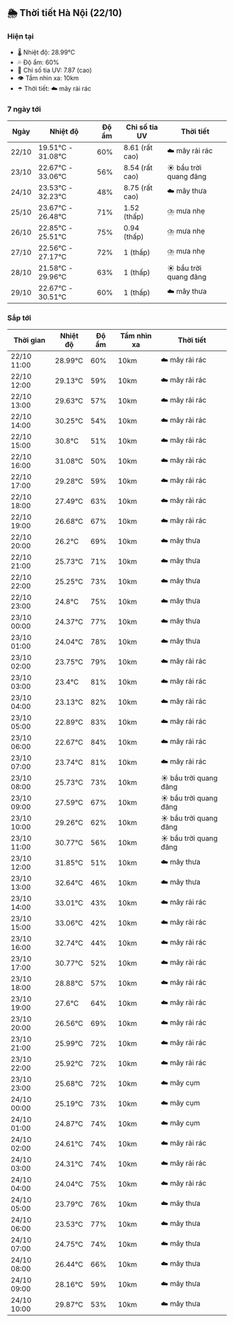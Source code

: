 ## 🌦️ Thời tiết Hà Nội (22/10)

### Hiện tại

- 🌡️ Nhiệt độ: 28.99℃
- 💦 Độ ẩm: 60%
- 🌟 Chỉ số tia UV: 7.87 (cao)
- 👁️ Tầm nhìn xa: 10km
- ☂️ Thời tiết: ☁️ mây rải rác

### 7 ngày tới

| Ngày | Nhiệt độ | Độ ẩm | Chỉ số tia UV | Thời tiết |
| --- | --- | --- | --- | --- |
| 22/10 | 19.51℃ - 31.08℃ | 60% | 8.61 (rất cao) | ☁️ mây rải rác |
| 23/10 | 22.67℃ - 33.06℃ | 56% | 8.54 (rất cao) | ☀️ bầu trời quang đãng |
| 24/10 | 23.53℃ - 32.23℃ | 48% | 8.75 (rất cao) | ☁️ mây thưa |
| 25/10 | 23.67℃ - 26.48℃ | 71% | 1.52 (thấp) | ⛈️ mưa nhẹ |
| 26/10 | 22.85℃ - 25.51℃ | 75% | 0.94 (thấp) | ⛈️ mưa nhẹ |
| 27/10 | 22.56℃ - 27.17℃ | 72% | 1 (thấp) | ⛈️ mưa nhẹ |
| 28/10 | 21.58℃ - 29.96℃ | 63% | 1 (thấp) | ☀️ bầu trời quang đãng |
| 29/10 | 22.67℃ - 30.51℃ | 60% | 1 (thấp) | ☁️ mây thưa |

### Sắp tới

| Thời gian | Nhiệt độ | Độ ẩm | Tầm nhìn xa | Thời tiết |
| --- | --- | --- | --- | --- |
| 22/10 11:00 | 28.99℃ | 60% | 10km | ☁️ mây rải rác |
| 22/10 12:00 | 29.13℃ | 59% | 10km | ☁️ mây rải rác |
| 22/10 13:00 | 29.63℃ | 57% | 10km | ☁️ mây rải rác |
| 22/10 14:00 | 30.25℃ | 54% | 10km | ☁️ mây rải rác |
| 22/10 15:00 | 30.8℃ | 51% | 10km | ☁️ mây rải rác |
| 22/10 16:00 | 31.08℃ | 50% | 10km | ☁️ mây rải rác |
| 22/10 17:00 | 29.28℃ | 59% | 10km | ☁️ mây rải rác |
| 22/10 18:00 | 27.49℃ | 63% | 10km | ☁️ mây rải rác |
| 22/10 19:00 | 26.68℃ | 67% | 10km | ☁️ mây rải rác |
| 22/10 20:00 | 26.2℃ | 69% | 10km | ☁️ mây thưa |
| 22/10 21:00 | 25.73℃ | 71% | 10km | ☁️ mây thưa |
| 22/10 22:00 | 25.25℃ | 73% | 10km | ☁️ mây thưa |
| 22/10 23:00 | 24.8℃ | 75% | 10km | ☁️ mây thưa |
| 23/10 00:00 | 24.37℃ | 77% | 10km | ☁️ mây thưa |
| 23/10 01:00 | 24.04℃ | 78% | 10km | ☁️ mây thưa |
| 23/10 02:00 | 23.75℃ | 79% | 10km | ☁️ mây rải rác |
| 23/10 03:00 | 23.4℃ | 81% | 10km | ☁️ mây rải rác |
| 23/10 04:00 | 23.13℃ | 82% | 10km | ☁️ mây rải rác |
| 23/10 05:00 | 22.89℃ | 83% | 10km | ☁️ mây rải rác |
| 23/10 06:00 | 22.67℃ | 84% | 10km | ☁️ mây rải rác |
| 23/10 07:00 | 23.74℃ | 81% | 10km | ☁️ mây rải rác |
| 23/10 08:00 | 25.73℃ | 73% | 10km | ☀️ bầu trời quang đãng |
| 23/10 09:00 | 27.59℃ | 67% | 10km | ☀️ bầu trời quang đãng |
| 23/10 10:00 | 29.26℃ | 62% | 10km | ☀️ bầu trời quang đãng |
| 23/10 11:00 | 30.77℃ | 56% | 10km | ☀️ bầu trời quang đãng |
| 23/10 12:00 | 31.85℃ | 51% | 10km | ☁️ mây thưa |
| 23/10 13:00 | 32.64℃ | 46% | 10km | ☁️ mây thưa |
| 23/10 14:00 | 33.01℃ | 43% | 10km | ☁️ mây rải rác |
| 23/10 15:00 | 33.06℃ | 42% | 10km | ☁️ mây rải rác |
| 23/10 16:00 | 32.74℃ | 44% | 10km | ☁️ mây rải rác |
| 23/10 17:00 | 30.77℃ | 52% | 10km | ☁️ mây rải rác |
| 23/10 18:00 | 28.88℃ | 57% | 10km | ☁️ mây rải rác |
| 23/10 19:00 | 27.6℃ | 64% | 10km | ☁️ mây rải rác |
| 23/10 20:00 | 26.56℃ | 69% | 10km | ☁️ mây rải rác |
| 23/10 21:00 | 25.99℃ | 72% | 10km | ☁️ mây rải rác |
| 23/10 22:00 | 25.92℃ | 72% | 10km | ☁️ mây rải rác |
| 23/10 23:00 | 25.68℃ | 72% | 10km | ☁️ mây cụm |
| 24/10 00:00 | 25.19℃ | 73% | 10km | ☁️ mây cụm |
| 24/10 01:00 | 24.87℃ | 74% | 10km | ☁️ mây cụm |
| 24/10 02:00 | 24.61℃ | 74% | 10km | ☁️ mây rải rác |
| 24/10 03:00 | 24.31℃ | 74% | 10km | ☁️ mây rải rác |
| 24/10 04:00 | 24.04℃ | 75% | 10km | ☁️ mây rải rác |
| 24/10 05:00 | 23.79℃ | 76% | 10km | ☁️ mây thưa |
| 24/10 06:00 | 23.53℃ | 77% | 10km | ☁️ mây thưa |
| 24/10 07:00 | 24.75℃ | 74% | 10km | ☁️ mây thưa |
| 24/10 08:00 | 26.44℃ | 66% | 10km | ☁️ mây thưa |
| 24/10 09:00 | 28.16℃ | 59% | 10km | ☁️ mây thưa |
| 24/10 10:00 | 29.87℃ | 53% | 10km | ☁️ mây thưa |
